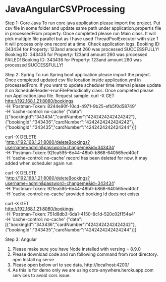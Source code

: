 # JavaAngularCSVProcessing

Step 1: Core Java
To run core java application please import the project. Put csv file in some folder and update same path under application.propertis file in processedFrom property. Once completed please run Main class. It will pick multiple file parallel but as I have used ThreadPoolExecutor with size 1 it will process only one record at a time.
Check application logs.
Booking ID: 343434 for Property: 123and amount 260 was processed SUCCESSFULLY!
Booking ID: 343435 for Property: 123and amount 260 was processed FAILED!
Booking ID: 343436 for Property: 123and amount 260 was processed SUCCESSFULLY!


Step 2: Spring
To run Spring boot application please import the project. Once completed updated csv file location inside application.yml in processedFrom. If you want to update scheduler time interval please update it on ScheduleReader->runFilePeriodically class. Once completed please run Application.java file.
Request sample:
curl -X GET \
  http://192.168.1.21:8080/bookings \
  -H 'Postman-Token: 8244e90f-10cd-4971-9b25-efb5f0d58749' \
  -H 'cache-control: no-cache'
{"data":[{"bookingId":"343434","cardNumber":"4242424242424242"},{"bookingId":"343436","cardNumber":"4242424242424242"},{"bookingId":"343435","cardNumber":"4242424242424244"}]}

curl -X DELETE \
  'http://192.168.1.21:8080/deleteBookings?username=admin&password=changeme&id=343434' \
  -H 'Postman-Token: 92fea595-6e44-48b0-b868-640565ed40cf' \
  -H 'cache-control: no-cache'
record has been deleted for now, it may added when scheduler again run

curl -X DELETE \
  'http://192.168.1.21:8080/deleteBookings?username=admin&password=changeme&id=343434' \
  -H 'Postman-Token: 92fea595-6e44-48b0-b868-640565ed40cf' \
  -H 'cache-control: no-cache'
provided booking Id does not exists

curl -X GET \
  http://192.168.1.21:8080/bookings \
  -H 'Postman-Token: 751d8db3-6da1-4150-8c1d-520c02f154a4' \
  -H 'cache-control: no-cache'
{"data":[{"bookingId":"343436","cardNumber":"4242424242424242"},{"bookingId":"343435","cardNumber":"4242424242424244"}]}  

Step 3: Angular
1. Please make sure you have Node installed with versing = 8.9.0
2. Please download code and run following command from root directory.
   npm Install
   ng serve
3. Please open below url to see data.
	http://localhost:4200/
4. As this is for demo only we are using cors-anywhere.herokuapp.com services to avoid cors issue.
